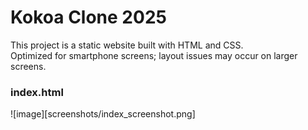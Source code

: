 # Kokoa Clone 2025

This project is a static website built with HTML and CSS. <br/>
Optimized for smartphone screens; layout issues may occur on larger screens.

### index.html
![image][screenshots/index_screenshot.png]










[screenshots]: /Users/boyoon/Documents/GitHub/kakao-clone-2025/screenshots